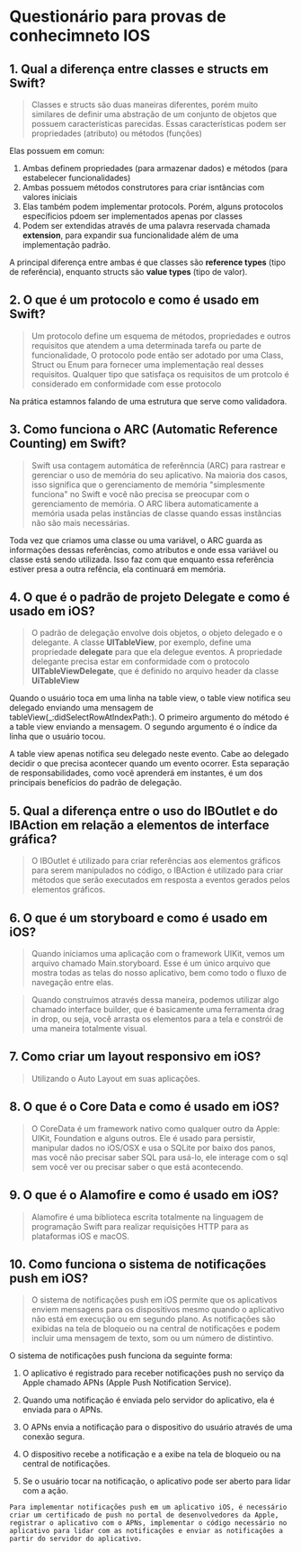 # Questionário para provas de conhecimneto IOS

## 1. Qual a diferença entre classes e structs em Swift?

> Classes e structs são duas maneiras diferentes, porém muito similares de definir uma abstração de um conjunto de objetos que possuem características parecidas. Essas características podem ser propriedades (atributo) ou métodos (funções)

Elas possuem em comun:
1. Ambas definem propriedades (para armazenar dados) e métodos (para estabelecer funcionalidades)
2. Ambas possuem métodos construtores para criar isntâncias com valores iniciais
3. Elas também podem implementar protocols. Porém, alguns protocolos específicios pdoem ser implementados apenas por classes
4. Podem ser extendidas através de uma palavra reservada chamada **extension**, para expandir sua funcionalidade além de uma implementação padrão.

A principal diferença entre ambas é que classes são **reference types** (tipo de referência), enquanto structs são **value types** (tipo de valor).


## 2. O que é um protocolo e como é usado em Swift?
 
 > Um protocolo define um esquema de métodos, propriedades e outros requisitos que atendem a uma determinada tarefa ou parte de funcionalidade, O protocolo pode então ser adotado por uma Class, Struct ou Enum para fornecer uma implementação real desses requisitos. Qualquer tipo que satisfaça os requisitos de um protcolo é considerado em conformidade com esse protocolo

Na prática estamnos falando de uma estrutura que serve como validadora.

## 3. Como funciona o ARC (Automatic Reference Counting) em Swift?

> Swift usa contagem automática de referênncia (ARC) para rastrear e gerenciar o uso de memória do seu aplicativo. Na maioria dos casos, isso significa que o gerenciamento de memória "simplesmente funciona" no Swift e você não precisa se preocupar com o gerenciamento de memória. O ARC libera automaticamente a memória usada pelas instâncias de classe quando essas instâncias não são mais necessárias.

Toda vez que criamos uma classe ou uma variável, o ARC guarda  as informações dessas referências, como atributos e onde essa variável ou classe está sendo utilizada. Isso faz com que enquanto essa referência estiver presa a outra refência, ela continuará em memória.


## 4. O que é o padrão de projeto Delegate e como é usado em iOS?

> O padrão de delegação envolve dois objetos, o objeto delegado e o delegante. A classe **UITableView**, por exemplo, define uma propriedade **delegate** para que ela delegue eventos. A propriedade delegante precisa estar em conformidade com o protocolo **UITableViewDelegate**, que é definido no arquivo header da classe **UiTableView**

Quando o usuário toca em uma linha na table view, o table view notifica seu delegado enviando uma mensagem de tableView(_:didSelectRowAtIndexPath:). O primeiro argumento do método é a table view enviando a mensagem. O segundo argumento é o índice da linha que o usuário tocou.

A table view apenas notifica seu delegado neste evento. Cabe ao delegado decidir o que precisa acontecer quando um evento ocorrer. Esta separação de responsabilidades, como você aprenderá em instantes, é um dos principais benefícios do padrão de delegação.

## 5. Qual a diferença entre o uso do IBOutlet e do IBAction em relação a elementos de interface gráfica?

> O IBOutlet é utilizado para criar referências aos elementos gráficos para serem manipulados no código, o IBAction é utilizado para criar métodos que serão executados em resposta a eventos gerados pelos elementos gráficos.

## 6. O que é um storyboard e como é usado em iOS?

> Quando iniciamos uma aplicação com o framework UIKit, vemos um arquivo chamado Main.storyboard. Esse é um único arquivo que mostra todas as telas do nosso aplicativo, bem como todo o fluxo de navegação entre elas. 

>Quando construímos através dessa maneira, podemos utilizar algo chamado interface builder, que é basicamente uma ferramenta drag in drop, ou seja, você arrasta os elementos para a tela e constrói de uma maneira totalmente visual.

## 7. Como criar um layout responsivo em iOS?

> Utilizando o Auto Layout em suas aplicações.

## 8. O que é o Core Data e como é usado em iOS?

>O CoreData é um framework nativo como qualquer outro da Apple: UIKit, Foundation e alguns outros. Ele é usado para persistir, manipular dados no iOS/OSX e usa o SQLite por baixo dos panos, mas você não precisar saber SQL para usá-lo, ele interage com o sql sem você ver ou precisar saber o que está acontecendo.

## 9. O que é o Alamofire e como é usado em iOS?

>Alamofire é uma biblioteca escrita totalmente na linguagem de programação Swift para realizar requisições HTTP para as plataformas iOS e macOS.

## 10. Como funciona o sistema de notificações push em iOS?

>O sistema de notificações push em iOS permite que os aplicativos enviem mensagens para os dispositivos mesmo quando o aplicativo não está em execução ou em segundo plano. As notificações são exibidas na tela de bloqueio ou na central de notificações e podem incluir uma mensagem de texto, som ou um número de distintivo.

O sistema de notificações push funciona da seguinte forma:

1. O aplicativo é registrado para receber notificações push no serviço da Apple chamado APNs (Apple Push Notification Service).

2. Quando uma notificação é enviada pelo servidor do aplicativo, ela é enviada para o APNs.

3. O APNs envia a notificação para o dispositivo do usuário através de uma conexão segura.

4. O dispositivo recebe a notificação e a exibe na tela de bloqueio ou na central de notificações.

5. Se o usuário tocar na notificação, o aplicativo pode ser aberto para lidar com a ação.
~~~
Para implementar notificações push em um aplicativo iOS, é necessário criar um certificado de push no portal de desenvolvedores da Apple, registrar o aplicativo com o APNs, implementar o código necessário no aplicativo para lidar com as notificações e enviar as notificações a partir do servidor do aplicativo.
~~~